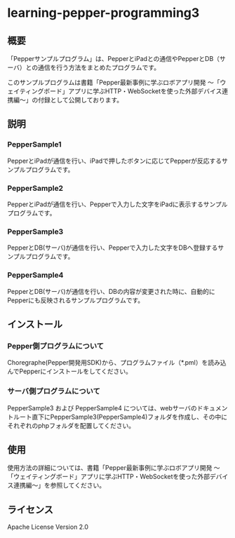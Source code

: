 # learning-pepper-programming3
## 概要
「Pepperサンプルプログラム」は、PepperとiPadとの通信やPepperとDB（サーバ）との通信を行う方法をまとめたプログラムです。

このサンプルプログラムは書籍「Pepper最新事例に学ぶロボアプリ開発 ～「ウェイティングボード」アプリに学ぶHTTP・WebSocketを使った外部デバイス連携編～」の付録として公開しております。
## 説明
### PepperSample1
PepperとiPadが通信を行い、iPadで押したボタンに応じてPepperが反応するサンプルプログラムです。
### PepperSample2
PepperとiPadが通信を行い、Pepperで入力した文字をiPadに表示するサンプルプログラムです。
### PepperSample3
PepperとDB(サーバ)が通信を行い、Pepperで入力した文字をDBへ登録するサンプルプログラムです。
### PepperSample4
PepperとDB(サーバ)が通信を行い、DBの内容が変更された時に、自動的にPepperにも反映されるサンプルプログラムです。
## インストール
### Pepper側プログラムについて
Choregraphe(Pepper開発用SDK)から、プログラムファイル（*.pml）を読み込んでPepperにインストールをしてください。
### サーバ側プログラムについて
PepperSample3 および PepperSample4 については、webサーバのドキュメントルート直下にPepperSample3(PepperSample4)フォルダを作成し、その中にそれぞれのphpフォルダを配置してください。
## 使用
使用方法の詳細については、書籍「Pepper最新事例に学ぶロボアプリ開発 ～「ウェイティングボード」アプリに学ぶHTTP・WebSocketを使った外部デバイス連携編～」を参照してください。
## ライセンス
Apache License Version 2.0
